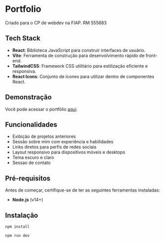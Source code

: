 # Portfolio
Criado para o CP de webdev na FIAP.
RM 555683

## Tech Stack

- **React**: Biblioteca JavaScript para construir interfaces de usuário.
- **Vite**: Ferramenta de construção para desenvolvimento rápido de front-end.
- **TailwindCSS**: Framework CSS utilitário para estilização eficiente e responsiva.
- **React Icons**: Conjunto de ícones para utilizar dentro de componentes React.

## Demonstração

Você pode acessar o portfólio [aqui](#).

## Funcionalidades

- Exibição de projetos anteriores
- Sessão sobre mim com experiência e habilidades
- Links diretos para perfis de redes sociais
- Layout responsivo para dispositivos móveis e desktops
- Tema escuro e claro
- Sessao de contato

## Pré-requisitos

Antes de começar, certifique-se de ter as seguintes ferramentas instaladas:

- **Node.js** (v14+)

## Instalação

``` bash
npm install
```

``` bash
npm run dev
```
